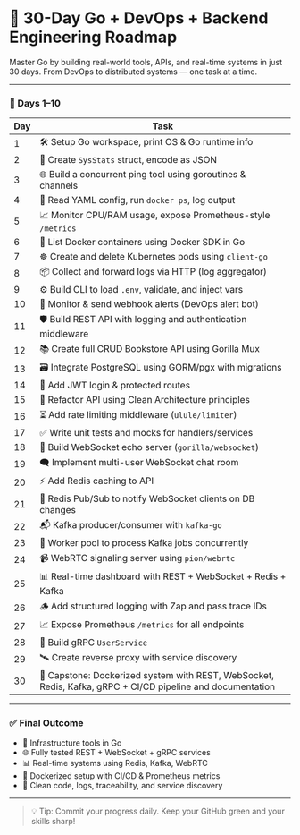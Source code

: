 # 🚀 30-Day Go + DevOps + Backend Engineering Roadmap

Master Go by building real-world tools, APIs, and real-time systems in just 30 days. From DevOps to distributed systems — one task at a time.

---

### 🔧 Days 1–10

 | Day | Task |
 |-----|------|
 | 1 | 🛠️ Setup Go workspace, print OS & Go runtime info |
 | 2 | 🧬 Create `SysStats` struct, encode as JSON |
 | 3 | 🌐 Build a concurrent ping tool using goroutines & channels |
 | 4 | 🧾 Read YAML config, run `docker ps`, log output |
 | 5 | 📈 Monitor CPU/RAM usage, expose Prometheus-style `/metrics` |
 | 6 | 🐳 List Docker containers using Docker SDK in Go |
 | 7 | ☸️ Create and delete Kubernetes pods using `client-go` |
 | 8 | 📦 Collect and forward logs via HTTP (log aggregator) |
 | 9 | ⚙️ Build CLI to load `.env`, validate, and inject vars |
| 10 | 🚨 Monitor & send webhook alerts (DevOps alert bot) |
| 11 | 🛡️ Build REST API with logging and authentication middleware |
| 12 | 📚 Create full CRUD Bookstore API using Gorilla Mux |
| 13 | 🗃️ Integrate PostgreSQL using GORM/pgx with migrations |
| 14 | 🔐 Add JWT login & protected routes |
| 15 | 🧼 Refactor API using Clean Architecture principles |
| 16 | ⏳ Add rate limiting middleware (`ulule/limiter`) |
| 17 | ✅ Write unit tests and mocks for handlers/services |
| 18 | 🔄 Build WebSocket echo server (`gorilla/websocket`) |
| 19 | 🗨️ Implement multi-user WebSocket chat room |
| 20 | ⚡ Add Redis caching to API |
| 21 | 📢 Redis Pub/Sub to notify WebSocket clients on DB changes |
| 22 | 📬 Kafka producer/consumer with `kafka-go` |
| 23 | 🧵 Worker pool to process Kafka jobs concurrently |
| 24 | 📹 WebRTC signaling server using `pion/webrtc` |
| 25 | 📊 Real-time dashboard with REST + WebSocket + Redis + Kafka |
| 26 | 🪵 Add structured logging with Zap and pass trace IDs |
| 27 | 📈 Expose Prometheus `/metrics` for all endpoints |
| 28 | 💬 Build gRPC `UserService` |
| 29 | 🛰️ Create reverse proxy with service discovery |
| 30 | 🚀 Capstone: Dockerized system with REST, WebSocket, Redis, Kafka, gRPC + CI/CD pipeline and documentation |

---

### ✅ Final Outcome

- 🔧 Infrastructure tools in Go  
- 🌐 Fully tested REST + WebSocket + gRPC services  
- 📊 Real-time systems using Redis, Kafka, WebRTC  
- 🐳 Dockerized setup with CI/CD & Prometheus metrics  
- 🧼 Clean code, logs, traceability, and service discovery  

---

> 💡 Tip: Commit your progress daily. Keep your GitHub green and your skills sharp!

